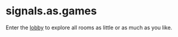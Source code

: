 # signals.as.games

Enter the [lobby](./BUILDING/LOBBY/lobby.md) to explore all rooms as little or as much as you like.